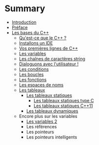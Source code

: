 # Summary

* [Introduction](README.md)
* [Préface](preface.md)
* [Les bases du C++](chapitre-1/2_0_les_bases_du_c++.md)
   * [Qu'est-ce que le C++ ?](chapitre-1/2_1_quest-ce_que_le_c++.md)
   * [Installons un IDE](chapitre-1/2_2_installons_un_ide.md)
   * [Vos premières lignes de C++](chapitre-1/2_3_vos_premieres_lignes_de_c++.md)
   * [Les variables](chapitre-1/2_4_les_variables.md)
   * [Les chaînes de caractères string](chapitre-1/2_5_les_chaines_de_caracteres_string.md)
   * [Dialoguons avec l'utilisateur !](chapitre-1/2_6_dialoguons_avec_lutilisateur.md)
   * [Les conditions](chapitre-1/2_7_les_conditions.md)
   * [Les boucles](chapitre-1/2_8_les_boucles.md)
   * [Les fonctions](chapitre-1/2_9_les_fonctions.md)
   * [Les espaces de noms](chapitre-1/2_10_les_espaces_de_noms.md)
   * [Les tableaux](chapitre-1/2_11_les_tableaux.md)
       * [Les tableaux statiques](chapitre-1/2_11_1les_tableaux_statiques.md)
           * [Les tableaux statiques type C](chapitre-1/2_11_1_1les_tableaux_statiques_type_c.md)
           * [Les tableaux statiques C++11](chapitre-1/les_tableaux_statiques_c++11.md)
       * [Les tableaux dynamiques](chapitre-1/les_tableaux_dynamiques.md)
   * Encore plus sur les variables
       * [Les variables 2](chapitre-1/les_variables_2.md)
       * Les références
       * Les pointeurs
       * Les pointeurs intelligents

